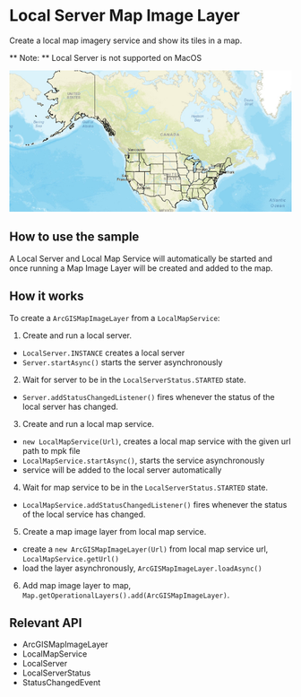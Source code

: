 # Local Server Map Image Layer

Create a local map imagery service and show its tiles in a map.

** Note: ** Local Server is not supported on MacOS

<img src="LocalServerMapImageLayer.png"/>

## How to use the sample

A Local Server and Local Map Service will automatically be started and once running a Map Image Layer will be created and added to the map.

## How it works

To create a `ArcGISMapImageLayer` from a `LocalMapService`:


1. Create and run a local server.
* `LocalServer.INSTANCE` creates a local server
* `Server.startAsync()` starts the server asynchronously
2. Wait for server to be in the  `LocalServerStatus.STARTED` state.
* `Server.addStatusChangedListener()` fires whenever the status of the local server has changed.
3. Create and run a local map service.
* `new LocalMapService(Url)`, creates a local map service with the given url path to mpk file
* `LocalMapService.startAsync()`, starts the service asynchronously
* service will be added to the local server automatically
4. Wait for map service to be in the  `LocalServerStatus.STARTED` state.
* `LocalMapService.addStatusChangedListener()` fires whenever the status of the local service has changed.
5. Create a map image layer from local map service.
* create a `new ArcGISMapImageLayer(Url)` from local map service url, `LocalMapService.getUrl()`
* load the layer asynchronously, `ArcGISMapImageLayer.loadAsync()`
6. Add map image layer to map, `Map.getOperationalLayers().add(ArcGISMapImageLayer)`.


## Relevant API

* ArcGISMapImageLayer
* LocalMapService
* LocalServer
* LocalServerStatus
* StatusChangedEvent


